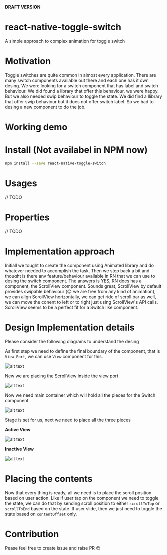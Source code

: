 **DRAFT VERSION**
# react-native-toggle-switch
A simple approach to complex animation for toggle switch


# Motivation
Toggle switches are quite common in almost every application. There are many switch components available out there and each one has it own desing. We were looking for a switch component that has label and switch behaviour. We did found a library that offer this behaviour, we were happy. But we also needed swip behaviour to toggle the state. We did find a llibrary that offer swip behaviour but it does not offer switch label. So we had to desing a new component to do the job.

# Working demo

# Install (Not availabel in NPM now)
```bash
npm install --save react-native-toggle-switch
```

# Usages
// TODO

# Properties
// TODO

# Implementation approach
Initiall we tought to create the component using Animated library and do whatever needed to accomplish the task. Then we step back a bit and thought is there any feature/behaviour available in RN that we can use to desing the switch component. The answers is YES, RN does has a component, the ScrollView component. Sounds great, ScrollView by default provides swipable behaviour (:heart_eyes: we are free from any kind of animation), we can align ScrollView horizontally, we can get ride of scroll bar as well, we can move the conent to left or to right just using ScrollView's API calls. ScrollView seems to be a perfect fit for a Switch like component.

# Design Implementation details
Please consider the following diagrams to understand the desing

As first step we need to define the final boundary of the component, that is `View-Port`, we can use `View` component for this.

![alt text](https://raw.githubusercontent.com/prsn/react-native-toggle-switch/master/resources/view-port.png)

New we are placing the ScrollView inside the view port

![alt text](https://raw.githubusercontent.com/prsn/react-native-toggle-switch/master/resources/VP-with-ScrollView.png)

Now we need main container which will hold all the pieces for the Switch component

![alt text](https://raw.githubusercontent.com/prsn/react-native-toggle-switch/master/resources/container.png)

Stage is set for us, next we need to place all the three pieces

**Active View**

![alt text](https://raw.githubusercontent.com/prsn/react-native-toggle-switch/master/resources/active-view.png)

**Inactive View**

![alt text](https://raw.githubusercontent.com/prsn/react-native-toggle-switch/master/resources/Inactive-view.png)

# Placing the contents
Now that every thing is ready, all we need is to place the scroll position based on user action. Like if user tap on the component we need to toggle the state, we can do that by sending scroll position to either `scrollToTop` or `scrollToEnd` based on the state. If user slide, then we just need to toggle the state based on `contentOffset` only.


# Contribution
Pease feel free to create issue and raise PR :blush:
